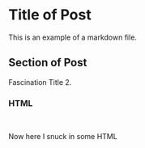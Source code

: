 
<!--- Fascination Title 2 -->

# Title of Post
This is an example of a markdown file.  

## Section of Post
Fascination Title 2.

### HTML
<br>
<div>
  <p>Now here I snuck in some HTML</p>
</div>
